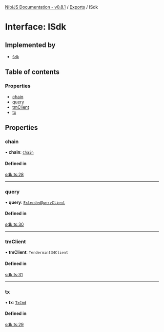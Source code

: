 [NibiJS Documentation - v0.8.1](../README.md) / [Exports](../nibijs.md) / ISdk

# Interface: ISdk

## Implemented by

- [`Sdk`](../classes/Sdk.md)

## Table of contents

### Properties

- [chain](ISdk.md#chain)
- [query](ISdk.md#query)
- [tmClient](ISdk.md#tmclient)
- [tx](ISdk.md#tx)

## Properties

### chain

• **chain**: [`Chain`](Chain.md)

#### Defined in

[sdk.ts:28](https://github.com/NibiruChain/ts-sdk/blob/d8a9441/packages/nibijs/src/sdk.ts#L28)

___

### query

• **query**: [`ExtendedQueryClient`](../nibijs.md#extendedqueryclient)

#### Defined in

[sdk.ts:30](https://github.com/NibiruChain/ts-sdk/blob/d8a9441/packages/nibijs/src/sdk.ts#L30)

___

### tmClient

• **tmClient**: `Tendermint34Client`

#### Defined in

[sdk.ts:31](https://github.com/NibiruChain/ts-sdk/blob/d8a9441/packages/nibijs/src/sdk.ts#L31)

___

### tx

• **tx**: [`TxCmd`](../classes/TxCmd.md)

#### Defined in

[sdk.ts:29](https://github.com/NibiruChain/ts-sdk/blob/d8a9441/packages/nibijs/src/sdk.ts#L29)
